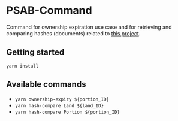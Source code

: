 # PSAB-Command

Command for ownership expiration use case and for retrieving and comparing hashes (documents) related to [this project](https://github.com/Frac7/PSAB-Client).

## Getting started
`yarn install`

## Available commands
- `yarn ownership-expiry ${portion_ID}`
- `yarn hash-compare Land ${land_ID}`
- `yarn hash-compare Portion ${portion_ID}`
